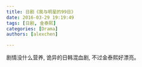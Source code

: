 ```yaml
---
title: 日剧《我与明星的99日》
date: 2016-03-29 19:19:49
tags: [日剧, 金泰熙]
categories: [Drama]
authors: [alexchen]

---
```


剧情没什么营养, 诡异的日韩混血剧, 不过金泰熙好漂亮。
